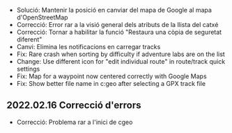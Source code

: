 - Solució: Mantenir la posició en canviar del mapa de Google al mapa d'OpenStreetMap
- Correcció: Error rar a la visió general dels atributs de la llista del catxé
- Correcció: Tornar a habilitar la funció "Restaura una còpia de seguretat diferent"
- Canvi: Elimina les notificacions en carregar tracks
- Fix: Rare crash when sorting by difficulty if adventure labs are on the list
- Change: Use different icon for "edit individual route" in route/track quick settings
- Fix: Map for a waypoint now centered correctly with Google Maps
- Fix: Show better file name in c:geo after selecting a GPX track file

## 2022.02.16 Correcció d'errors

- Correcció: Problema rar a l'inici de cgeo
